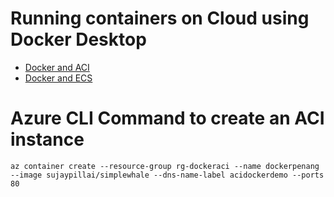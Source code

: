 # Running containers on Cloud using Docker Desktop


- [Docker and ACI](https://docs.docker.com/engine/context/aci-integration/)
- [Docker and ECS](https://docs.docker.com/engine/context/ecs-integration/)


# Azure CLI Command to create an ACI instance
```
az container create --resource-group rg-dockeraci --name dockerpenang --image sujaypillai/simplewhale --dns-name-label acidockerdemo --ports 80
```